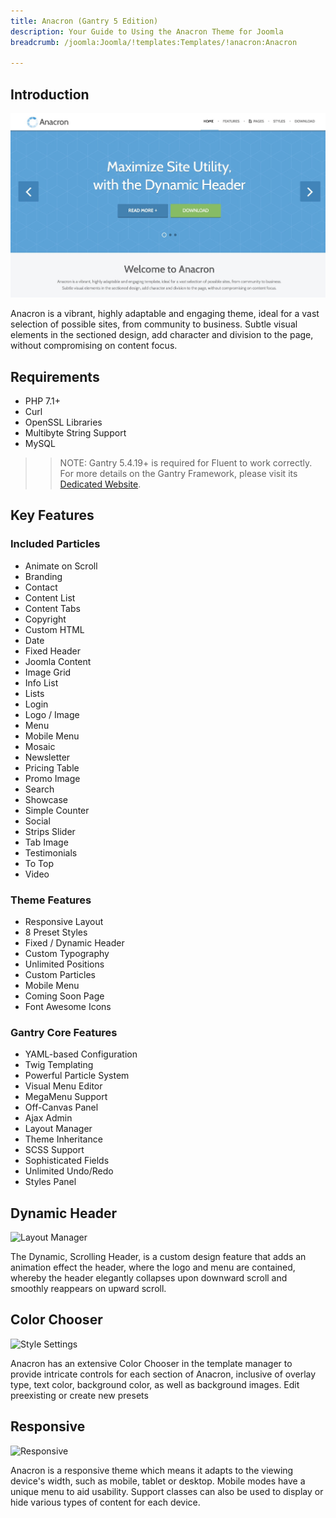 ```yaml
---
title: Anacron (Gantry 5 Edition)
description: Your Guide to Using the Anacron Theme for Joomla
breadcrumb: /joomla:Joomla/!templates:Templates/!anacron:Anacron

---
```


Introduction
-----

![](assets/anacron.jpeg)

Anacron is a vibrant, highly adaptable and engaging theme, ideal for a vast selection of possible sites, from community to business. Subtle visual elements in the sectioned design, add character and division to the page, without compromising on content focus.

Requirements
-----

* PHP 7.1+
* Curl
* OpenSSL Libraries
* Multibyte String Support
* MySQL

>> NOTE: Gantry 5.4.19+ is required for Fluent to work correctly. For more details on the Gantry Framework, please visit its [Dedicated Website](http://gantry.org).

Key Features
-----

### Included Particles

* Animate on Scroll
* Branding
* Contact
* Content List
* Content Tabs
* Copyright
* Custom HTML
* Date
* Fixed Header
* Joomla Content
* Image Grid
* Info List
* Lists
* Login
* Logo / Image
* Menu
* Mobile Menu
* Mosaic
* Newsletter
* Pricing Table
* Promo Image
* Search
* Showcase
* Simple Counter
* Social
* Strips Slider
* Tab Image
* Testimonials
* To Top
* Video 

### Theme Features

* Responsive Layout
* 8 Preset Styles
* Fixed / Dynamic Header
* Custom Typography
* Unlimited Positions
* Custom Particles
* Mobile Menu
* Coming Soon Page
* Font Awesome Icons 

### Gantry Core Features

* YAML-based Configuration
* Twig Templating
* Powerful Particle System
* Visual Menu Editor
* MegaMenu Support
* Off-Canvas Panel
* Ajax Admin
* Layout Manager
* Theme Inheritance
* SCSS Support
* Sophisticated Fields
* Unlimited Undo/Redo
* Styles Panel

## Dynamic Header

![Layout Manager](ft-2.jpg)

The Dynamic, Scrolling Header, is a custom design feature that adds an animation effect the header, where the logo and menu are contained, whereby the header elegantly collapses upon downward scroll and smoothly reappears on upward scroll.

## Color Chooser

![Style Settings](ft-3.jpg)

Anacron has an extensive Color Chooser in the template manager to provide intricate controls for each section of Anacron, inclusive of overlay type, text color, background color, as well as background images. Edit preexisting or create new presets

## Responsive

![Responsive](ft-4.jpg)

Anacron is a responsive theme which means it adapts to the viewing device's width, such as mobile, tablet or desktop. Mobile modes have a unique menu to aid usability. Support classes can also be used to display or hide various types of content for each device.
